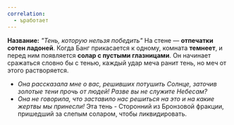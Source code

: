 ```yaml
---
correlation:
  - ъработает
---
```

**Название:** _"Тень, которую нельзя победить"_
На стене — **отпечатки сотен ладоней**. Когда Банг прикасается к одному, комната **темнеет**, и перед ним появляется **солар с пустыми глазницами**. Он начинает сражаться словно бы с тенью, каждый удар меча ранит тень, но меч от этого  растворяется.
- *Она рассказала мне о вас, решивших потушить Солнце, заточив золотые тени прочь от людей! Разве вы не служите Небесам?*
- *Она не говорила, что заставило нас решиться на это и на какие жертвы мы принесли!*
Эта тень - Сторонний из Бронзовой фракции, пришедший за слепым соларом, чтобы ликвидировать.